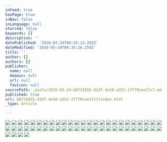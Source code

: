 ```yaml
---
inFeed: true
hasPage: true
inNav: false
inLanguage: null
starred: false
keywords: []
description: ''
datePublished: '2016-03-24T04:35:23.283Z'
dateModified: '2016-03-24T04:35:16.254Z'
title: ''
author: []
authors: []
publisher:
  name: null
  domain: null
  url: null
  favicon: null
sourcePath: _posts/2016-03-24-b0731655-42df-4e18-a351-17f70cee17c7.md
published: true
url: b0731655-42df-4e18-a351-17f70cee17c7/index.html
_type: Article

---
```

![](https://the-grid-user-content.s3-us-west-2.amazonaws.com/9b4a5508-5917-4d6e-8dfb-e2fe13cc54f9.jpg)
![](https://the-grid-user-content.s3-us-west-2.amazonaws.com/3ce3c975-b068-40a4-b89f-33c6c6baf9a8.jpg)
![](https://the-grid-user-content.s3-us-west-2.amazonaws.com/8100fa2d-9895-48b3-8a7d-e3dda970a6ff.jpg)
![](https://the-grid-user-content.s3-us-west-2.amazonaws.com/7635e601-fb65-47eb-b034-62a7f28e5392.jpg)
![](https://the-grid-user-content.s3-us-west-2.amazonaws.com/6fdbb005-9eb1-4a20-8666-948371c2b5d9.jpg)
![](https://the-grid-user-content.s3-us-west-2.amazonaws.com/15d1062a-abc3-40af-a37b-bf3bb4014278.jpg)
![](https://the-grid-user-content.s3-us-west-2.amazonaws.com/e2d82693-c8b8-4155-a720-fb81ae948f78.jpg)
![](https://the-grid-user-content.s3-us-west-2.amazonaws.com/49a851e8-ab06-4fd9-aa53-b20d71ff15cf.jpg)
![](https://the-grid-user-content.s3-us-west-2.amazonaws.com/142a39bd-9b1d-4908-80e3-d37b01e5f9d3.jpg)
![](https://the-grid-user-content.s3-us-west-2.amazonaws.com/e6e6b40b-8b73-48d4-985c-478f52a241cb.jpg)
![](https://the-grid-user-content.s3-us-west-2.amazonaws.com/afcc70ea-c685-4eee-a9d1-298670efda3d.jpg)
![](https://the-grid-user-content.s3-us-west-2.amazonaws.com/3bac2eba-5f4a-420a-b61e-7d86b104d92b.jpg)
![](https://the-grid-user-content.s3-us-west-2.amazonaws.com/7180e367-24f0-4de4-938e-9264461f6b1e.jpg)
![](https://the-grid-user-content.s3-us-west-2.amazonaws.com/0736919d-74dd-4107-a5e4-a668667ef72f.jpg)
![](https://the-grid-user-content.s3-us-west-2.amazonaws.com/035607b9-e3bc-4907-98b0-1570a776639f.jpg)
![](https://the-grid-user-content.s3-us-west-2.amazonaws.com/81fe04ea-6658-41a0-833c-2c99941f4a50.jpg)
![](https://the-grid-user-content.s3-us-west-2.amazonaws.com/5b32b288-b755-4e76-875b-34f20aba17d3.jpg)
![](https://the-grid-user-content.s3-us-west-2.amazonaws.com/e49ed779-8764-432f-b528-9c3e24928da2.jpg)
![](https://the-grid-user-content.s3-us-west-2.amazonaws.com/d6dc7728-22c6-44e0-ab19-07459c4bc4f8.jpg)
![](https://the-grid-user-content.s3-us-west-2.amazonaws.com/dbbfb78d-eea4-438f-befc-7703e72e764c.jpg)
![](https://the-grid-user-content.s3-us-west-2.amazonaws.com/31448113-2dd5-49be-9eb0-8fafbac1c606.jpg)
![](https://the-grid-user-content.s3-us-west-2.amazonaws.com/dc06ec40-5f33-4fa8-972e-02e7280838f4.jpg)
![](https://the-grid-user-content.s3-us-west-2.amazonaws.com/705118a8-45ba-4d63-bd6e-68cc9aa93cd7.jpg)
![](https://the-grid-user-content.s3-us-west-2.amazonaws.com/bf836b33-954c-42ae-ad30-9b296acc6113.jpg)
![](https://the-grid-user-content.s3-us-west-2.amazonaws.com/5952b9ae-9d4d-440c-9fe8-79bf1329036b.jpg)
![](https://the-grid-user-content.s3-us-west-2.amazonaws.com/445b48d1-0df7-4c49-ab56-323a844a5d45.jpg)
![](https://the-grid-user-content.s3-us-west-2.amazonaws.com/d415b1d4-eb07-4beb-a6fa-a8768578d89a.jpg)
![](https://the-grid-user-content.s3-us-west-2.amazonaws.com/448c19a3-5ad1-44e2-a3da-ca0398c1fcda.jpg)
![](https://the-grid-user-content.s3-us-west-2.amazonaws.com/d3af0e64-71bc-4db4-ad5e-516be16b5297.jpg)
![](https://the-grid-user-content.s3-us-west-2.amazonaws.com/b2b3667d-000a-493f-a0d1-308c0293f788.jpg)
![](https://the-grid-user-content.s3-us-west-2.amazonaws.com/372d0597-cde3-486c-8a15-ee135d50c572.jpg)
![](https://the-grid-user-content.s3-us-west-2.amazonaws.com/030e39ab-89f5-4129-90ac-f4acba8a3881.jpg)
![](https://the-grid-user-content.s3-us-west-2.amazonaws.com/fa69389b-34f3-4487-a6e2-7dd6dfc87eb2.jpg)
![](https://the-grid-user-content.s3-us-west-2.amazonaws.com/9c1cf439-f436-4371-bf78-29c2a0f78673.jpg)
![](https://the-grid-user-content.s3-us-west-2.amazonaws.com/7ed1fe57-104d-4d9f-8d67-d04e653f3f61.jpg)
![](https://the-grid-user-content.s3-us-west-2.amazonaws.com/a0693fb4-8ce5-4a9a-995d-7ea2676f3214.jpg)
![](https://the-grid-user-content.s3-us-west-2.amazonaws.com/c73064ed-a5f5-4b89-8296-daa5bfc76711.jpg)
![](https://the-grid-user-content.s3-us-west-2.amazonaws.com/a2fa9d49-4c53-4c6c-80f1-5f67f3de6a15.jpg)
![](https://the-grid-user-content.s3-us-west-2.amazonaws.com/55d90f65-368f-4b93-86ca-e2ec707da7b4.jpg)
![](https://the-grid-user-content.s3-us-west-2.amazonaws.com/5a40af3a-6710-408f-9bc8-20b8950be97e.jpg)
![](https://the-grid-user-content.s3-us-west-2.amazonaws.com/138fff94-161e-452d-aab9-1d85f43b4962.jpg)
![](https://the-grid-user-content.s3-us-west-2.amazonaws.com/8f2d6d2c-4da2-4939-b347-cc3fee0529cf.jpg)
![](https://the-grid-user-content.s3-us-west-2.amazonaws.com/6dcc2826-6f67-4a9f-ae88-69081408136f.jpg)
![](https://the-grid-user-content.s3-us-west-2.amazonaws.com/5ba3cbdc-4838-4cda-a9bb-35214f45f8a2.jpg)
![](https://the-grid-user-content.s3-us-west-2.amazonaws.com/2bb48d43-09cb-4401-a7c7-9e37eba81b43.jpg)
![](https://the-grid-user-content.s3-us-west-2.amazonaws.com/0b1b7a20-ed0a-4833-b972-97e46844e580.jpg)
![](https://the-grid-user-content.s3-us-west-2.amazonaws.com/76400ffd-ac72-4283-a293-39964352daee.jpg)
![](https://the-grid-user-content.s3-us-west-2.amazonaws.com/77bb0eed-bbd8-42c5-981c-9c80d56a7bca.jpg)
![](https://the-grid-user-content.s3-us-west-2.amazonaws.com/a303a8fb-26c1-4ef7-b0e1-2d233b29717c.jpg)
![](https://the-grid-user-content.s3-us-west-2.amazonaws.com/b2fb2278-04eb-4c8e-b641-46c46eec3606.jpg)
![](https://the-grid-user-content.s3-us-west-2.amazonaws.com/2762b3c2-b4c7-4724-8f0e-d109909dad68.jpg)
![](https://the-grid-user-content.s3-us-west-2.amazonaws.com/ed40de21-b009-4480-a44b-8af4b70355ae.jpg)
![](https://the-grid-user-content.s3-us-west-2.amazonaws.com/933ae938-6d87-4fd8-9205-710116ce4d7c.jpg)
![](https://the-grid-user-content.s3-us-west-2.amazonaws.com/1be70e6b-2082-4dac-a866-e1f28f832a1b.jpg)